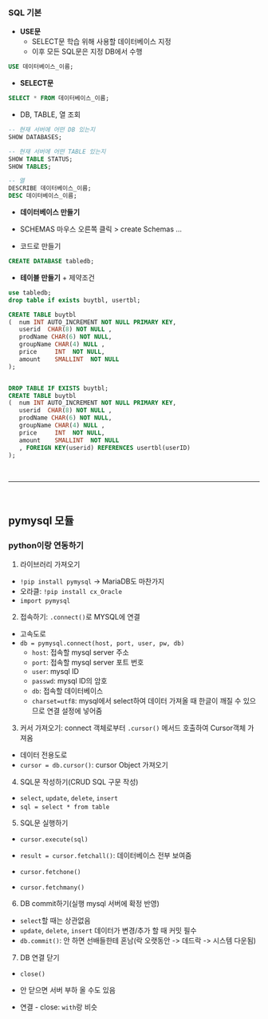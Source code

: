 ### SQL 기본

- **USE문**
  - SELECT문 학습 위해 사용할 데이터베이스 지정
  - 이후 모든 SQL문은 지정 DB에서 수행
```sql
USE 데이터베이스_이름;
```

- **SELECT문**
```sql
SELECT * FROM 데이터베이스_이름;
```

- DB, TABLE, 열 조회

```sql
-- 현재 서버에 어떤 DB 있는지
SHOW DATABASES;
```

```sql
-- 현재 서버에 어떤 TABLE 있는지
SHOW TABLE STATUS; 
SHOW TABLES;
```

```sql
-- 열
DESCRIBE 데이터베이스_이름;
DESC 데이터베이스_이름;
```

 - **데이터베이스 만들기**
  - SCHEMAS 마우스 오른쪽 클릭 > create Schemas ...

  - 코드로 만들기
  ```sql
  CREATE DATABASE tabledb;
  ```

- **테이블 만들기** + 제약조건
```sql
use tabledb;
drop table if exists buytbl, usertbl;

CREATE TABLE buytbl 
(  num INT AUTO_INCREMENT NOT NULL PRIMARY KEY, 
   userid  CHAR(8) NOT NULL ,
   prodName CHAR(6) NOT NULL,
   groupName CHAR(4) NULL , 
   price     INT  NOT NULL,
   amount    SMALLINT  NOT NULL 
);


DROP TABLE IF EXISTS buytbl;
CREATE TABLE buytbl 
(  num INT AUTO_INCREMENT NOT NULL PRIMARY KEY, 
   userid  CHAR(8) NOT NULL ,
   prodName CHAR(6) NOT NULL,
   groupName CHAR(4) NULL , 
   price     INT  NOT NULL,
   amount    SMALLINT  NOT NULL 
   , FOREIGN KEY(userid) REFERENCES usertbl(userID)
);
```

<br>

---

<br>

## pymysql 모듈

### **python이랑 연동하기**

1. 라이브러리 가져오기
  - `!pip install pymysql` -> MariaDB도 마찬가지
  - 오라클: `!pip install cx_Oracle`
  - `import pymysql`

2. 접속하기: `.connect()`로 MYSQL에 연결
  - 고속도로
  - `db = pymysql.connect(host, port, user, pw, db)`
    - `host`: 접속할 mysql server 주소
    - `port`: 접속할 mysql server 포트 번호
    - `user`: mysql ID
    - `passwd`: mysql ID의 암호
    - `db`: 접속할 데이터베이스
    - `charset=utf8`: mysql에서 select하여 데이터 가져올 때 한글이 깨질 수 있으므로 연결 설정에 넣어줌

3. 커서 가져오기: connect 객체로부터 `.cursor()` 메서드 호출하여 Cursor객체 가져옴
  - 데이터 전용도로
  - `cursor = db.cursor()`: cursor Object 가져오기

4. SQL문 작성하기(CRUD SQL 구문 작성)
  - `select`, `update`, `delete`, `insert`
  - `sql = select * from table`

5. SQL문 실행하기
  - `cursor.execute(sql)`
  
  - `result = cursor.fetchall()`: 데이터베이스 전부 보여줌
  - `cursor.fetchone()`
  - `cursor.fetchmany()`

6. DB commit하기(실행 mysql 서버에 확정 반영)
  - `select`할 때는 상관없음
  - `update`, `delete`, `insert` 데이터가 변경/추가 할 때 커밋 필수
  - `db.commit()`: 안 하면 선배들한테 혼남(락 오랫동안 -> 데드락 -> 시스템 다운됨)

7. DB 연결 닫기
  - `close()`
  - 안 닫으면 서버 부하 올 수도 있음

- 연결 - close: `with`랑 비슷
  